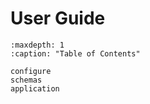 User Guide
==========

```{toctree}
:maxdepth: 1
:caption: "Table of Contents"

configure
schemas
application
```
